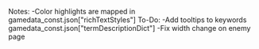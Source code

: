Notes:
-Color highlights are mapped in gamedata_const.json["richTextStyles"]
To-Do:
-Add tooltips to keywords gamedata_const.json["termDescriptionDict"]
-Fix width change on enemy page

